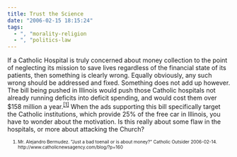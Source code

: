```yaml
---
title: Trust the Science
date: "2006-02-15 18:15:24"
tags:
  - ", "morality-religion
  - ", "politics-law
---
```


<p>If a Catholic Hospital is truly concerned about money collection to the point of neglecting its mission to save lives regardless of the financial state of its patients, then something is clearly wrong. Equally obviously, any such wrong should be addressed and fixed. Something does not add up however.  The bill being pushed in Illinois would push those Catholic hospitals not already running deficits into deficit spending, and would cost them over $158 million a year.<sup><a href="http://www.catholicnewsagency.com/blog/?p=160" title="Just a bad toenail or is about money?">[1]</a></sup> When the ads supporting this bill specifically target the Catholic institutions, which provide 25% of the free car in Illinois, you have to wonder about the motivation.  Is this really about some flaw in the hospitals, or more about attacking the Church?</p>  <ol><font size="-2"><li><font size="-2">Mr. Alejandro Bermudez. "Just a bad toenail or is about money?"  Catholic Outsider 2006-02-14.  http://www.catholicnewsagency.com/blog/?p=160 </font></li></font></ol>

